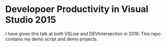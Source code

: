 # Developoer Productivity in Visual Studio 2015

I have given this talk at both VSLive and DEVIntersection in 2016. This repo contains my demo script and demo projects. 
